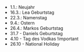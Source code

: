 - 1.1.: Neujahr
- 16.3.: Lea Geburtstag
- 22.3.: Namenstag
- 9.4.: Ostern
- 26.4.: Markos Geburtstag
- 31.7 - Daniels Geburtstag
- 4.10 - Tag des Vodkas !important
- 26.10 - National Holiday
